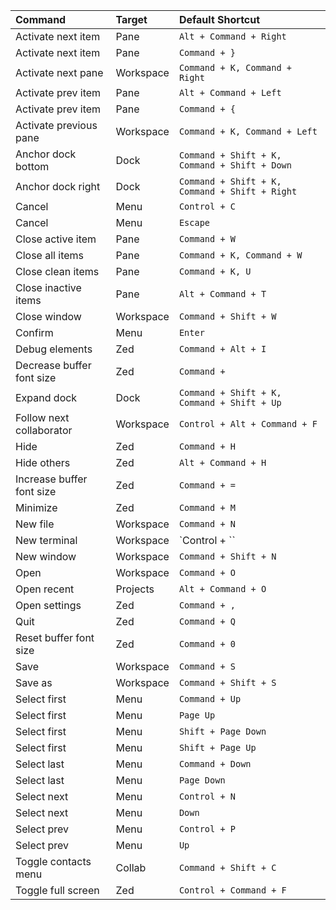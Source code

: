 | **Command**               | **Target** | **Default Shortcut**                           |
| :------------------------ | :--------- | :--------------------------------------------- |
| Activate next item        | Pane       | `Alt + Command + Right`                        |
| Activate next item        | Pane       | `Command + }`                                  |
| Activate next pane        | Workspace  | `Command + K, Command + Right`                 |
| Activate prev item        | Pane       | `Alt + Command + Left`                         |
| Activate prev item        | Pane       | `Command + {`                                  |
| Activate previous pane    | Workspace  | `Command + K, Command + Left`                  |
| Anchor dock bottom        | Dock       | `Command + Shift + K, Command + Shift + Down`  |
| Anchor dock right         | Dock       | `Command + Shift + K, Command + Shift + Right` |
| Cancel                    | Menu       | `Control + C`                                  |
| Cancel                    | Menu       | `Escape`                                       |
| Close active item         | Pane       | `Command + W`                                  |
| Close all items           | Pane       | `Command + K, Command + W`                     |
| Close clean items         | Pane       | `Command + K, U`                               |
| Close inactive items      | Pane       | `Alt + Command + T`                            |
| Close window              | Workspace  | `Command + Shift + W`                          |
| Confirm                   | Menu       | `Enter`                                        |
| Debug elements            | Zed        | `Command + Alt + I`                            |
| Decrease buffer font size | Zed        | `Command + `                                   |
| Expand dock               | Dock       | `Command + Shift + K, Command + Shift + Up`    |
| Follow next collaborator  | Workspace  | `Control + Alt + Command + F`                  |
| Hide                      | Zed        | `Command + H`                                  |
| Hide others               | Zed        | `Alt + Command + H`                            |
| Increase buffer font size | Zed        | `Command + =`                                  |
| Minimize                  | Zed        | `Command + M`                                  |
| New file                  | Workspace  | `Command + N`                                  |
| New terminal              | Workspace  | `Control + ``                                  |
| New window                | Workspace  | `Command + Shift + N`                          |
| Open                      | Workspace  | `Command + O`                                  |
| Open recent               | Projects   | `Alt + Command + O`                            |
| Open settings             | Zed        | `Command + ,`                                  |
| Quit                      | Zed        | `Command + Q`                                  |
| Reset buffer font size    | Zed        | `Command + 0`                                  |
| Save                      | Workspace  | `Command + S`                                  |
| Save as                   | Workspace  | `Command + Shift + S`                          |
| Select first              | Menu       | `Command + Up`                                 |
| Select first              | Menu       | `Page Up`                                      |
| Select first              | Menu       | `Shift + Page Down`                            |
| Select first              | Menu       | `Shift + Page Up`                              |
| Select last               | Menu       | `Command + Down`                               |
| Select last               | Menu       | `Page Down`                                    |
| Select next               | Menu       | `Control + N`                                  |
| Select next               | Menu       | `Down`                                         |
| Select prev               | Menu       | `Control + P`                                  |
| Select prev               | Menu       | `Up`                                           |
| Toggle contacts menu      | Collab     | `Command + Shift + C`                          |
| Toggle full screen        | Zed        | `Control + Command + F`                        |
